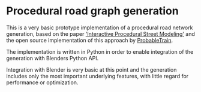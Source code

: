 # Procedural road graph generation

This is a very basic prototype implementation of a procedural road network generation, based on the paper ['Interactive Procedural Street Modeling'](https://www.sci.utah.edu/~chengu/street_sig08/street_project.htm) and the open source implementation of this approach by [ProbableTrain](https://github.com/ProbableTrain/MapGenerator/).

The implementation is written in Python in order to enable integration of the generation with Blenders Python API.

Integration with Blender is very basic at this point and the generation includes only the most important underlying features, with little regard for performance or optimization.
